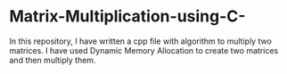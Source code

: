 # Matrix-Multiplication-using-C-
In this repository, I have written a cpp file with algorithm to multiply two matrices. I have used Dynamic Memory Allocation to create two matrices and then multiply them.
